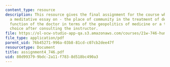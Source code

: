 ```yaml
---
content_type: resource
description: This resource gives the final assignment for the course which is to write
  a meditative essay on - the place of community in the treatment of depression, the
  function of the doctor in terms of the geopolitics of medicine or a topic of personal
  choice after consulting the instructor.
file: https://ol-ocw-studio-app-qa.s3.amazonaws.com/courses/21w-746-humanistic-perspectives-on-medicine-from-ancient-greece-to-modern-america-spring-2005/80d993799bdc2a11f7838d518bc490a3_assignment4_746.pdf
file_type: application/pdf
parent_uid: 76b45271-996a-03b8-81cd-c07cb2dee47f
resourcetype: Document
title: assignment4_746.pdf
uid: 80d99379-9bdc-2a11-f783-8d518bc490a3
---
```

